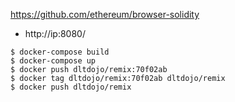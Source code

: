 https://github.com/ethereum/browser-solidity

* http://ip:8080/

```
$ docker-compose build
$ docker-compose up
$ docker push dltdojo/remix:70f02ab
$ docker tag dltdojo/remix:70f02ab dltdojo/remix
$ docker push dltdojo/remix
```